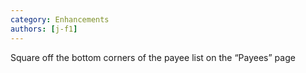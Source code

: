 ```yaml
---
category: Enhancements
authors: [j-f1]
---
```


Square off the bottom corners of the payee list on the “Payees” page
